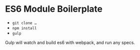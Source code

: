 # ES6 Module Boilerplate

* `git clone …`
* `npm install`
* `gulp`

Gulp will watch and build es6 with webpack, and run any specs.
